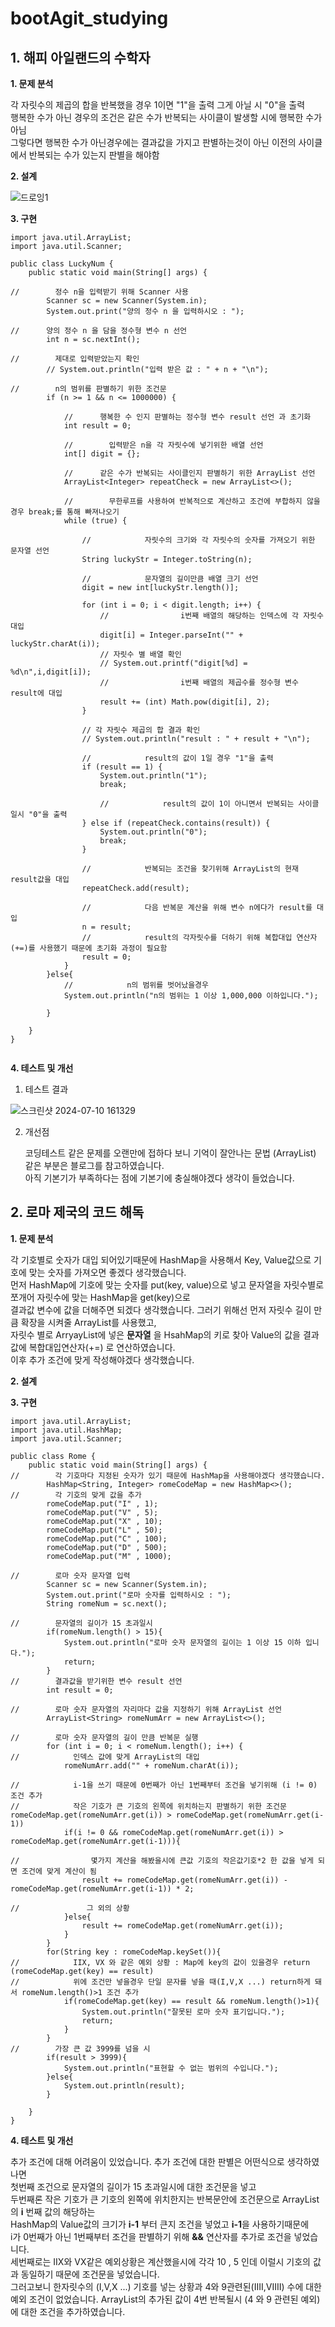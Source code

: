 # bootAgit_studying

## 1. 해피 아일랜드의 수학자


**1. 문제 분석**

각 자릿수의 제곱의 합을 반복했을 경우 1이면 "1"을 출력 그게 아닐 시 "0"을 출력<br>
행복한 수가 아닌 경우의 조건은 같은 수가 반복되는 사이클이 발생할 시에 행복한 수가 아님<br>
그렇다면 행복한 수가 아닌경우에는 결과값을 가지고 판별하는것이 아닌 이전의 사이클에서 반복되는 수가 있는지 판별을 해야함<br>
  
**2. 설계**

![드로잉1](https://github.com/ImSungCae/bootAgit_studying/assets/134353202/d96da5e7-8b0b-48e3-85e5-c6face4f0fc1)

**3. 구현**

```
import java.util.ArrayList;
import java.util.Scanner;

public class LuckyNum {
    public static void main(String[] args) {

//        정수 n을 입력받기 위해 Scanner 사용
        Scanner sc = new Scanner(System.in);
        System.out.print("양의 정수 n 을 입력하시오 : ");

//      양의 정수 n 을 담을 정수형 변수 n 선언
        int n = sc.nextInt();

//        제대로 입력받았는지 확인
        // System.out.println("입력 받은 값 : " + n + "\n");

//        n의 범위를 판별하기 위한 조건문
        if (n >= 1 && n <= 1000000) {

            //      행복한 수 인지 판별하는 정수형 변수 result 선언 과 초기화
            int result = 0;

            //        입력받은 n을 각 자릿수에 넣기위한 배열 선언
            int[] digit = {};

            //      같은 수가 반복되는 사이클인지 판별하기 위한 ArrayList 선언
            ArrayList<Integer> repeatCheck = new ArrayList<>();

            //        무한루프를 사용하여 반복적으로 계산하고 조건에 부합하지 않을 경우 break;를 통해 빠져나오기
            while (true) {

                //            자릿수의 크기와 각 자릿수의 숫자를 가져오기 위한 문자열 선언
                String luckyStr = Integer.toString(n);

                //            문자열의 길이만큼 배열 크기 선언
                digit = new int[luckyStr.length()];

                for (int i = 0; i < digit.length; i++) {
                    //                i번째 배열의 해당하는 인덱스에 각 자릿수 대입
                    digit[i] = Integer.parseInt("" + luckyStr.charAt(i));
                    // 자릿수 별 배열 확인
                    // System.out.printf("digit[%d] = %d\n",i,digit[i]);
                    //                i번째 배열의 제곱수를 정수형 변수 result에 대입
                    result += (int) Math.pow(digit[i], 2);
                }

                // 각 자릿수 제곱의 합 결과 확인
                // System.out.println("result : " + result + "\n");

                //            result의 값이 1일 경우 "1"을 출력
                if (result == 1) {
                    System.out.println("1");
                    break;

                    //            result의 값이 1이 아니면서 반복되는 사이클일시 "0"을 출력
                } else if (repeatCheck.contains(result)) {
                    System.out.println("0");
                    break;
                }

                //            반복되는 조건을 찾기위해 ArrayList의 현재 result값을 대입
                repeatCheck.add(result);

                //            다음 반복문 계산을 위해 변수 n에다가 result를 대입
                n = result;
                //            result의 각자릿수를 더하기 위해 복합대입 연산자(+=)를 사용했기 때문에 초기화 과정이 필요함
                result = 0;
            }
        }else{
            //            n의 범위를 벗어났을경우
            System.out.println("n의 범위는 1 이상 1,000,000 이하입니다.");

        }

    }
}


```

**4. 테스트 및 개선**

1. 테스트 결과

![스크린샷 2024-07-10 161329](https://github.com/ImSungCae/bootAgit_studying/assets/134353202/1236e5dc-3adf-4aa9-9de9-7347291cd187)

2. 개선점
   
   코딩테스트 같은 문제를 오랜만에 접하다 보니 기억이 잘안나는 문법 (ArrayList) 같은 부분은 블로그를 참고하였습니다.<br>
   아직 기본기가 부족하다는 점에 기본기에 충실해야겠다 생각이 들었습니다.


## 2. 로마 제국의 코드 해독


**1. 문제 분석**

각 기호별로 숫자가 대입 되어있기때문에 HashMap을 사용해서 Key, Value값으로 기호에 맞는 숫자를 가져오면 좋겠다 생각했습니다.<br>
먼저 HashMap에 기호에 맞는 숫자를 put(key, value)으로 넣고 문자열을 자릿수별로 쪼개어 자릿수에 맞는 HashMap을 get(key)으로 <br>
결과값 변수에 값을 더해주면 되겠다 생각했습니다. 그러기 위해선 먼저 자릿수 길이 만큼 확장을 시켜줄 ArrayList를 사용했고,<br>
자릿수 별로 ArryayList에 넣은 **문자열** 을 HsahMap의 키로 찾아 Value의 값을 결과값에 복합대입연산자(+=) 로 연산하였습니다.<br>
이후 추가 조건에 맞게 작성해야겠다 생각했습니다.


**2. 설계**


**3. 구현**


```
import java.util.ArrayList;
import java.util.HashMap;
import java.util.Scanner;

public class Rome {
    public static void main(String[] args) {
//        각 기호마다 지정된 숫자가 있기 때문에 HashMap을 사용해야겠다 생각했습니다.
        HashMap<String, Integer> romeCodeMap = new HashMap<>();
//        각 기호의 맞게 값을 추가
        romeCodeMap.put("I" , 1);
        romeCodeMap.put("V" , 5);
        romeCodeMap.put("X" , 10);
        romeCodeMap.put("L" , 50);
        romeCodeMap.put("C" , 100);
        romeCodeMap.put("D" , 500);
        romeCodeMap.put("M" , 1000);

//        로마 숫자 문자열 입력
        Scanner sc = new Scanner(System.in);
        System.out.print("로마 숫자를 입력하시오 : ");
        String romeNum = sc.next();
        
//        문자열의 길이가 15 초과일시
        if(romeNum.length() > 15){
            System.out.println("로마 숫자 문자열의 길이는 1 이상 15 이하 입니다.");
            return;
        }
//        결과값을 받기위한 변수 result 선언
        int result = 0;

//        로마 숫자 문자열의 자리마다 값을 지정하기 위해 ArrayList 선언
        ArrayList<String> romeNumArr = new ArrayList<>();

//        로마 숫자 문자열의 길이 만큼 반복문 실행
        for (int i = 0; i < romeNum.length(); i++) {
//            인덱스 값에 맞게 ArrayList의 대입
            romeNumArr.add("" + romeNum.charAt(i));

//            i-1을 쓰기 때문에 0번째가 아닌 1번째부터 조건을 넣기위해 (i != 0) 조건 추가
//            작은 기호가 큰 기호의 왼쪽에 위치하는지 판별하기 위한 조건문 romeCodeMap.get(romeNumArr.get(i)) > romeCodeMap.get(romeNumArr.get(i-1))
            if(i != 0 && romeCodeMap.get(romeNumArr.get(i)) > romeCodeMap.get(romeNumArr.get(i-1))){

//                몇가지 계산을 해봤을시에 큰값 기호의 작은값기호*2 한 값을 넣게 되면 조건에 맞게 계산이 됨
                result += romeCodeMap.get(romeNumArr.get(i)) - romeCodeMap.get(romeNumArr.get(i-1)) * 2;

//               그 외의 상황
            }else{
                result += romeCodeMap.get(romeNumArr.get(i));
            }
        }
        for(String key : romeCodeMap.keySet()){
//            IIX, VX 와 같은 예외 상황 : Map에 key의 값이 있을경우 return  (romeCodeMap.get(key) == result)
//            위에 조건만 넣을경우 단일 문자를 넣을 때(I,V,X ...) return하게 돼서 romeNum.length()>1 조건 추가
            if(romeCodeMap.get(key) == result && romeNum.length()>1){
                System.out.println("잘못된 로마 숫자 표기입니다.");
                return;
            }
        }
//        가장 큰 값 3999를 넘을 시
        if(result > 3999){
            System.out.println("표현할 수 없는 범위의 수입니다.");
        }else{
            System.out.println(result);
        }

    }
}

```


**4. 테스트 및 개선**

추가 조건에 대해 어려움이 있었습니다. 추가 조건에 대한 판별은 어떤식으로 생각하였나면<br>
첫번째 조건으로 문자열의 길이가 15 초과일시에 대한 조건문을 넣고<br>
두번째론 작은 기호가 큰 기호의 왼쪽에 위치한지는 반복문안에 조건문으로 ArrayList의 **i** 번째 값의 해당하는 <br>
HashMap의 Value값의 크기가 **i-1** 부터 큰지 조건을 넣었고 **i-1**을 사용하기때문에  <br>
i가 0번째가 아닌 1번째부터 조건을 판별하기 위해 **&&** 연산자를 추가로 조건을 넣었습니다. <br>
세번째로는 IIX와 VX같은 예외상황은 계산했을시에 각각 10 , 5 인데 이럴시 기호의 값과 동일하기 때문에 조건문을 넣었습니다.<br>
그러고보니 한자릿수의 (I,V,X ...) 기호를 넣는 상황과 4와 9관련된(IIII,VIIII) 수에 대한 예외 조건이 없었습니다.
ArrayList의 추가된 값이 4번 반복될시 (4 와 9 관련된 예외) 에 대한 조건을 추가하였습니다.












  
